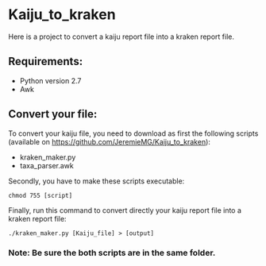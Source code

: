 # Kaiju_to_kraken
Here is a project to convert a kaiju report file into a kraken report file.

## Requirements:
- Python version 2.7
- Awk 

## Convert your file:
To convert your kaiju file, you need to download as first the following scripts (available on https://github.com/JeremieMG/Kaiju_to_kraken):
- kraken_maker.py
- taxa_parser.awk

Secondly, you have to make these scripts executable:
```
chmod 755 [script]
```

Finally, run this command to convert directly your kaiju report file into a kraken report file:
```
./kraken_maker.py [Kaiju_file] > [output]
```
### Note: Be sure the both scripts are in the same folder.
